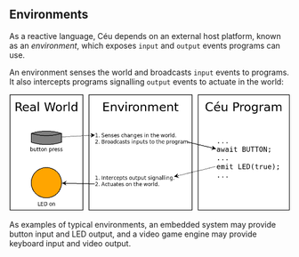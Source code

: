 ## Environments

As a reactive language, Céu depends on an external host platform, known as an
*environment*, which exposes `input` and `output` events programs can use.

An environment senses the world and broadcasts `input` events to programs.
It also intercepts programs signalling `output` events to actuate in the
world:

![An environment works as a bridge between the program and the real world.](environment.png)

As examples of typical environments, an embedded system may provide button
input and LED output, and a video game engine may provide keyboard input and
video output.

<!--
`TODO: link to compilation`
-->
